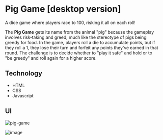 # Pig Game [desktop version]
A dice game where players race to 100, risking it all on each roll!

The **Pig Game** gets its name from the animal "pig" because the gameplay involves risk-taking and greed, much like the stereotype of pigs being greedy for food. In the game, players roll a die to accumulate points, but if they roll a 1, they lose their turn and forfeit any points they’ve earned in that round. The challenge is to decide whether to "play it safe" and hold or to "be greedy" and roll again for a higher score.

## Technology
- HTML
- CSS
- Javascript

## UI
![pig-game](https://github.com/user-attachments/assets/65f4b629-ce3f-4b15-9eb4-92d949add657)

![image](https://github.com/user-attachments/assets/0910b1fe-3361-401b-8855-5a4801bb2a4f)

